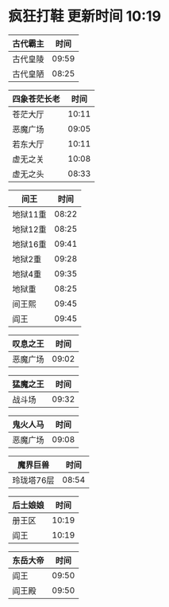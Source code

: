 # 疯狂打鞋 更新时间 10:19

| 古代霸主   | 时间    |
|--------|-------|
| 古代皇陵 | 09:59 |
| 古代皇陋 | 08:25 |

| 四象苍茫长老   | 时间    |
|--------|-------|
| 苍茫大厅 | 10:11 |
| 恶魔广场 | 09:05 |
| 若东大厅 | 10:11 |
| 虚无之关 | 10:08 |
| 虚无之头 | 08:33 |

| 间王   | 时间    |
|--------|-------|
| 地狱11重 | 08:22 |
| 地狱12重 | 08:25 |
| 地狱16重 | 09:41 |
| 地狱2重 | 09:28 |
| 地狱4重 | 09:35 |
| 地狱重 | 08:25 |
| 间王熙 | 09:45 |
| 阎王 | 09:45 |

| 叹息之王   | 时间    |
|--------|-------|
| 恶魔广场 | 09:02 |

| 猛魔之王   | 时间    |
|--------|-------|
| 战斗场 | 09:32 |

| 鬼火人马   | 时间    |
|--------|-------|
| 恶魔广场 | 09:08 |

| 魔界巨兽   | 时间    |
|--------|-------|
| 玲珑塔76层 | 08:54 |

| 后土娘娘   | 时间    |
|--------|-------|
| 册王区 | 10:19 |
| 阎王 | 10:19 |

| 东岳大帝   | 时间    |
|--------|-------|
| 阎王 | 09:50 |
| 阎王殿 | 09:50 |
